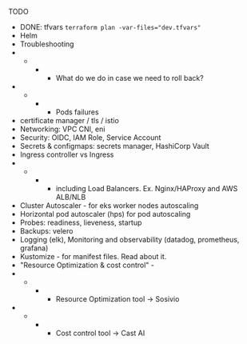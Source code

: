 TODO
- DONE: tfvars  `terraform plan -var-files="dev.tfvars"`
- Helm
- Troubleshooting
- - - - What do we do in case we need to roll back?
- - - - Pods failures
- certificate manager / tls / istio
- Networking: VPC CNI, eni
- Security: OIDC, IAM Role, Service Account
- Secrets & configmaps: secrets manager, HashiCorp Vault
- Ingress controller vs Ingress
- - - - including Load Balancers. Ex. Nginx/HAProxy and AWS ALB/NLB   
- Cluster Autoscaler - for eks worker nodes autoscaling
- Horizontal pod autoscaler (hps) for pod autoscaling
- Probes: readiness, lieveness, startup
- Backups: velero
- Logging (elk), Monitoring and observability (datadog, prometheus, grafana) 
- Kustomize - for manifest files. Read about it.
- "Resource Optimization & cost control" - 
- - - - Resource Optimization tool -> Sosivio
- - - - Cost control tool -> Cast AI